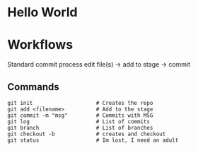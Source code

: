 # Hello World

# Workflows

Standard commit process
 edit file(s) -> add to stage -> commit
 
## Commands

```
git init                    # Creates the repo
git add <filename>          # Add to the stage
git commit -m "msg"         # Commits with MSG
git log                     # List of commits
git branch                  # List of branches
git checkout -b             # creates and checkout
git status                  # Im lost, I need an adult
```